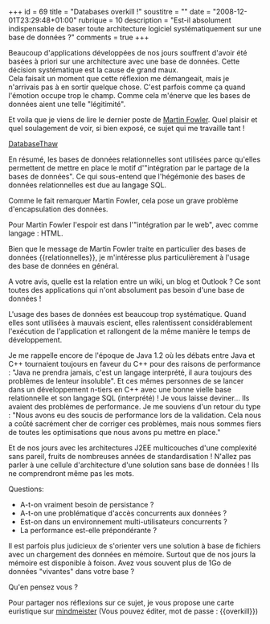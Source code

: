 +++
id = 69
title = "Databases overkill !"
soustitre = ""
date = "2008-12-01T23:29:48+01:00"
rubrique = 10
description = "Est-il absolument indispensable de baser toute architecture logiciel systématiquement sur une base de données ?"
comments = true
+++

<div class="chapo">Beaucoup d'applications développées de nos jours souffrent d'avoir été basées à priori sur une architecture avec une base de données. Cette décision systématique est la cause de grand maux.</div>
Cela faisait un moment que cette réflexion me démangeait, mais je n'arrivais pas à en sortir quelque chose. C'est parfois comme ça quand l'émotion occupe trop le champ. Comme cela m'énerve que les bases de données aient une telle "légitimité". 

Et voila que je viens de lire le dernier poste de [Martin Fowler](../article_56). Quel plaisir et quel soulagement de voir, si bien exposé, ce sujet qui me travaille tant !

[DatabaseThaw](http://martinfowler.com/bliki/DatabaseThaw.html)

En résumé, les bases de données relationnelles sont utilisées parce qu'elles permettent de mettre en place le motif d'"intégration par le partage de la bases de données". Ce qui sous-entend que l'hégémonie des bases de données relationnelles est due au langage SQL.

Comme le fait remarquer Martin Fowler, cela pose un grave problème d'encapsulation des données.

Pour Martin Fowler l'espoir est dans l'"intégration par le web", avec comme langage : HTML.

Bien que le message de Martin Fowler traite en particulier des bases de données {{relationnelles}}, je m'intéresse plus particulièrement à l'usage des base de données en général.

A votre avis, quelle est la relation entre un wiki, un blog et Outlook ? Ce sont toutes des applications qui n'ont absolument pas besoin d'une base de données ! 

L'usage des bases de données est beaucoup trop systématique. Quand elles sont utilisées à mauvais escient, elles ralentissent considérablement l'exécution de l'application et rallongent de la même manière le temps de développement.

Je me rappelle encore de l'époque de Java 1.2 où les débats entre Java et C++ tournaient toujours en faveur du C++ pour des raisons de performance : "Java ne prendra jamais, c'est un langage interprété, il aura toujours des problèmes de lenteur insoluble". Et ces mêmes personnes de se lancer dans un développement n-tiers en C++ avec une bonne vielle base relationnelle et son langage SQL (interprété) ! Je vous laisse deviner... Ils avaient des problèmes de performance. Je me souviens d'un retour du type : "Nous avons eu des soucis de performance lors de la validation. Cela nous a coûté sacrément cher de corriger ces problèmes, mais nous sommes fiers de toutes les optimisations que nous avons pu mettre en place."

Et de nos jours avec les architectures J2EE multicouches d'une complexité sans pareil, fruits de nombreuses années de standardisation ! N'allez pas parler à une cellule d'architecture d'une solution sans base de données ! Ils ne comprendront même pas les mots. 

Questions:
- A-t-on vraiment besoin de persistance ?
- A-t-on une problématique d'accès concurrents aux données ?
- Est-on dans un environnement multi-utilisateurs concurrents ?
- La performance est-elle prépondérante ?

Il est parfois plus judicieux de s'orienter vers une solution à base de fichiers avec un chargement des données en mémoire. Surtout que de nos jours la mémoire est disponible à foison. Avez vous souvent plus de 1Go de données "vivantes" dans votre base ?

Qu'en pensez vous ?

Pour partager nos réflexions sur ce sujet, je vous propose une carte euristique sur [mindmeister](http://www.mindmeister.com/11844280)
(Vous pouvez éditer, mot de passe : {{overkill}})